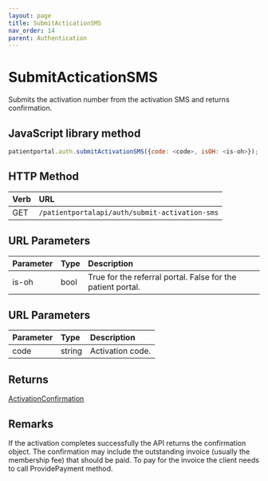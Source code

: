 ```yaml
---
layout: page
title: SubmitActicationSMS
nav_order: 14
parent: Authentication
---
```


# SubmitActicationSMS

Submits the activation number from the activation SMS and returns confirmation.

## JavaScript library method

```javascript
patientportal.auth.submitActivationSMS({code: <code>, isOH: <is-oh>});
```

## HTTP Method

| Verb | URL                                               |
|:-----|:--------------------------------------------------|
| GET | `/patientportalapi/auth/submit-activation-sms` |

## URL Parameters

| Parameter | Type   | Description                                                 |
|:----------|:-------|:------------------------------------------------------------|
| is-oh | bool | True for the referral portal. False for the patient portal. |

## URL Parameters

| Parameter | Type   | Description                                                 |
|:----------|:-------|:------------------------------------------------------------|
| code | string | Activation code. |

## Returns

[ActivationConfirmation](../objects-and-data-types/activationconfirmation)

## Remarks

If the activation completes successfully the API returns the confirmation object. The confirmation may include the outstanding invoice (usually the membership fee) that should be paid. To pay for the invoice the client needs to call ProvidePayment method.

